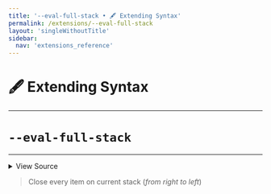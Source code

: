 ```yaml
---
title: '--eval-full-stack • 🖋️ Extending Syntax'
permalink: /extensions/--eval-full-stack
layout: 'singleWithoutTitle'
sidebar:
  nav: 'extensions_reference'
---
```


# 🖋️ Extending Syntax

---

# `--eval-full-stack`

---



<details>
  <summary>View Source</summary>

{% highlight sh %}

while [ "$SHELLPEN_CONTEXT_RIGHT_INDEX" -ge 0 ]
do
  local depthBeforeEval="$SHELLPEN_CONTEXT_DEPTH"
  local lastCommand="$( !fn --shellpen-private writeDSL --get-last-pushed )"

  !fn --shellpen-private writeDSL --eval-last-pushed

  # Recalculate the context depth and right index from the context
  if [ -z "$BASH_PRE_43" ]
  then
    SHELLPEN_CONTEXT_DEPTH="${#SHELLPEN_SOURCE_CONTEXT[@]}"
  else
    eval "SHELLPEN_CONTEXT_DEPTH=\"\${#__SHELLPEN_CONTEXT_$SHELLPEN_SOURCE_ID[@]}\""
  fi
  SHELLPEN_CONTEXT_RIGHT_INDEX="$(( SHELLPEN_CONTEXT_DEPTH - 1 ))"

  local depthAfterEval="$SHELLPEN_CONTEXT_DEPTH"

  [ $depthBeforeEval -eq $depthAfterEval ] && { echo "!fn [Extension Error] Expected '$lastCommand' to --pop stack" >&2; return 1; }
done
{% endhighlight %}

</details>



> Close every item on current stack (_from right to left_)







